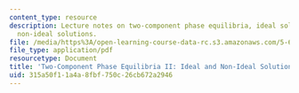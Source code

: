 ```yaml
---
content_type: resource
description: Lecture notes on two-component phase equilibria, ideal solutions, and
  non-ideal solutions.
file: /media/https%3A/open-learning-course-data-rc.s3.amazonaws.com/5-60-thermodynamics-kinetics-spring-2008/315a50f11a4a8fbf750c26cb672a2946_5_60_lecture21.pdf
file_type: application/pdf
resourcetype: Document
title: 'Two-Component Phase Equilibria II: Ideal and Non-Ideal Solutions'
uid: 315a50f1-1a4a-8fbf-750c-26cb672a2946
---
```


